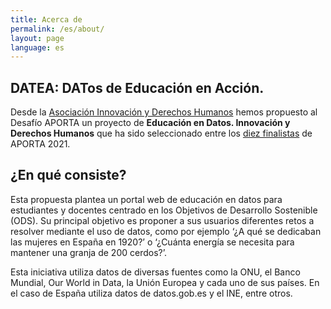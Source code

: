 ```yaml
---
title: Acerca de
permalink: /es/about/
layout: page
language: es
---
```


## DATEA: DATos de Educación en Acción.

Desde la [Asociación Innovación y Derechos Humanos](https://ihr.world "ihr.world") hemos propuesto al Desafío APORTA un proyecto de **Educación en Datos. Innovación y Derechos Humanos** que ha sido seleccionado entre los [diez finalistas](https://datos.gob.es/es/noticia/desvelamos-los-10-finalistas-de-la-iii-edicion-del-desafio-aporta "APORTA 2021") de APORTA 2021.

## ¿En qué consiste?

Esta propuesta plantea un portal web de educación en datos para estudiantes y docentes centrado en los Objetivos de Desarrollo Sostenible (ODS). Su principal objetivo es proponer a sus usuarios diferentes retos a resolver mediante el uso de datos, como por ejemplo ‘¿A qué se dedicaban las mujeres en España en 1920?’ o ‘¿Cuánta energía se necesita para mantener una granja de 200 cerdos?’.

Esta iniciativa utiliza datos de diversas fuentes como la ONU, el Banco Mundial,  Our World in Data, la Unión Europea y cada uno de sus países. En el caso de España utiliza datos de datos.gob.es y el INE, entre otros.

